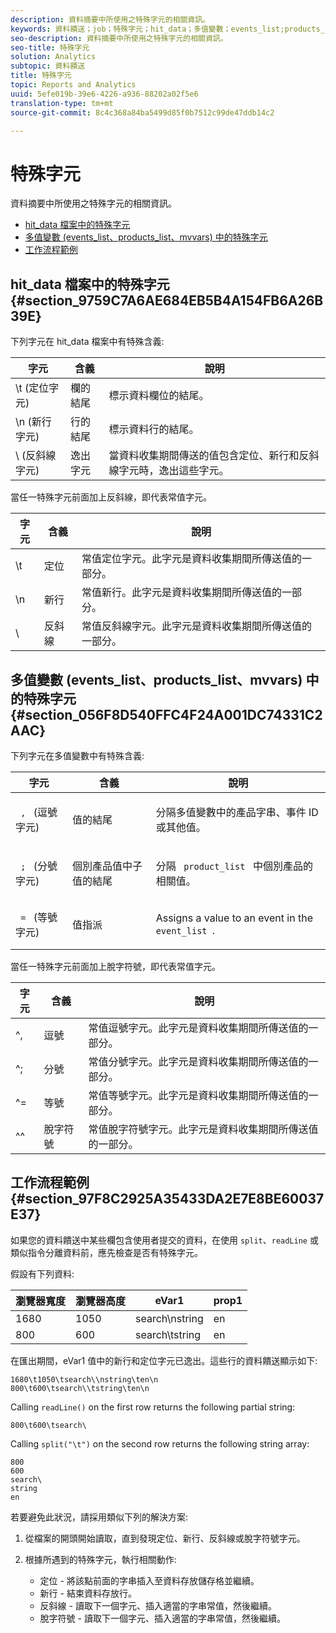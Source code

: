 ```yaml
---
description: 資料摘要中所使用之特殊字元的相關資訊。
keywords: 資料饋送；job；特殊字元；hit_data；多值變數；events_list;products_list;mvvars
seo-description: 資料摘要中所使用之特殊字元的相關資訊。
seo-title: 特殊字元
solution: Analytics
subtopic: 資料饋送
title: 特殊字元
topic: Reports and Analytics
uuid: 5efe019b-39e6-4226-a936-88202a02f5e6
translation-type: tm+mt
source-git-commit: 8c4c368a84ba5499d85f0b7512c99de47ddb14c2

---
```



# 特殊字元

資料摘要中所使用之特殊字元的相關資訊。

* [hit_data 檔案中的特殊字元](/help/export/analytics-data-feed/c-df-contents/datafeeds-spec-chars.md#section_9759C7A6AE684EB5B4A154FB6A26B39E)
* [多值變數 (events_list、products_list、mvvars) 中的特殊字元](/help/export/analytics-data-feed/c-df-contents/datafeeds-spec-chars.md#section_056F8D540FFC4F24A001DC74331C2AAC)
* [工作流程範例](/help/export/analytics-data-feed/c-df-contents/datafeeds-spec-chars.md#section_97F8C2925A35433DA2E7E8BE60037E37)

## hit_data 檔案中的特殊字元 {#section_9759C7A6AE684EB5B4A154FB6A26B39E}

下列字元在 hit_data 檔案中有特殊含義:

| 字元 | 含義 | 說明 |
|--- |--- |--- |
| \t (定位字元) | 欄的結尾 | 標示資料欄位的結尾。 |
| \n (新行字元) | 行的結尾 | 標示資料行的結尾。 |
| \  (反斜線字元) | 逸出字元 | 當資料收集期間傳送的值包含定位、新行和反斜線字元時，逸出這些字元。 |

當任一特殊字元前面加上反斜線，即代表常值字元。

| 字元 | 含義 | 說明 |
|--- |--- |--- |
| \\t | 定位 | 常值定位字元。此字元是資料收集期間所傳送值的一部分。 |
| \\n | 新行 | 常值新行。此字元是資料收集期間所傳送值的一部分。 |
| \\ | 反斜線 | 常值反斜線字元。此字元是資料收集期間所傳送值的一部分。 |

## 多值變數 (events_list、products_list、mvvars) 中的特殊字元 {#section_056F8D540FFC4F24A001DC74331C2AAC}

下列字元在多值變數中有特殊含義:

<table id="table_FDA13DE05A784ED4972C2955BD2642C7"> 
 <thead> 
  <tr> 
   <th colname="col1" class="entry"> 字元 </th> 
   <th colname="col02" class="entry"> 含義 </th> 
   <th colname="col2" class="entry"> 說明 </th> 
  </tr> 
 </thead>
 <tbody> 
  <tr> 
   <td colname="col1"> <code> , </code> (逗號字元) </td> 
   <td colname="col02"> 值的結尾 </td> 
   <td colname="col2"> <p>分隔多值變數中的產品字串、事件 ID 或其他值。 </p> </td> 
  </tr> 
  <tr> 
   <td colname="col1"> <code> ; </code> (分號字元) </td> 
   <td colname="col02"> 個別產品值中子值的結尾 </td> 
   <td colname="col2"> <p>分隔 <code> product_list </code> 中個別產品的相關值。 </p> </td> 
  </tr> 
  <tr> 
   <td colname="col1"> <code> = </code> (等號字元) </td> 
   <td colname="col02"> 值指派 </td> 
   <td colname="col2"> <p>Assigns a value to an event in the <code> event_list </code>. </p> </td> 
  </tr> 
 </tbody> 
</table>

當任一特殊字元前面加上脫字符號，即代表常值字元。

| 字元 | 含義 | 說明 |
|--- |--- |--- |
| ^, | 逗號 | 常值逗號字元。此字元是資料收集期間所傳送值的一部分。 |
| ^; | 分號 | 常值分號字元。此字元是資料收集期間所傳送值的一部分。 |
| ^= | 等號 | 常值等號字元。此字元是資料收集期間所傳送值的一部分。 |
| ^^ | 脫字符號 | 常值脫字符號字元。此字元是資料收集期間所傳送值的一部分。 |

## 工作流程範例 {#section_97F8C2925A35433DA2E7E8BE60037E37}

如果您的資料饋送中某些欄包含使用者提交的資料，在使用 `split`、`readLine` 或類似指令分離資料前，應先檢查是否有特殊字元。

假設有下列資料:

| 瀏覽器寬度 | 瀏覽器高度 | eVar1 | prop1 |
|---|---|---|---|
| 1680 | 1050 | search\nstring | en |
| 800 | 600 | search\tstring | en |

在匯出期間，eVar1 值中的新行和定位字元已逸出。這些行的資料饋送顯示如下:

```
1680\t1050\tsearch\\nstring\ten\n 
800\t600\tsearch\\tstring\ten\n
```

Calling `readLine()` on the first row returns the following partial string:

```
800\t600\tsearch\
```

Calling `split("\t")` on the second row returns the following string array:

```
800 
600 
search\ 
string 
en
```

若要避免此狀況，請採用類似下列的解決方案:

1. 從檔案的開頭開始讀取，直到發現定位、新行、反斜線或脫字符號字元。
1. 根據所遇到的特殊字元，執行相關動作:

   * 定位 - 將該點前面的字串插入至資料存放儲存格並繼續。
   * 新行 - 結束資料存放行。
   * 反斜線 - 讀取下一個字元、插入適當的字串常值，然後繼續。
   * 脫字符號 - 讀取下一個字元、插入適當的字串常值，然後繼續。

